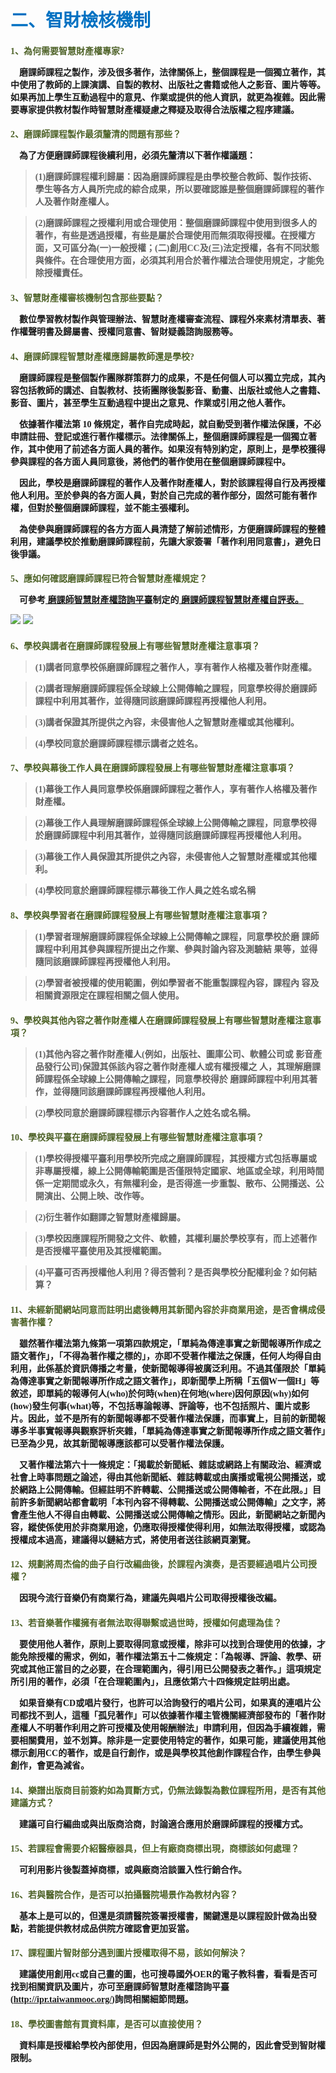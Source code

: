 # <font color=#0071C2 face=微軟正黑體>二、智財檢核機制</font>

<font face=微軟正黑體>

<font color=#4E6228 face=微軟正黑體><h4>1、為何需要智慧財產權專家?</font>

<p>&nbsp;&nbsp;&nbsp;&nbsp;磨課師課程之製作，涉及很多著作，法律關係上，整個課程是一個獨立著作，其中使用了教師的上課演講、自製的教材、出版社之書籍或他人之影音、圖片等等。如果再加上學生互動過程中的意見、作業或提供的他人資訊，就更為複雜。因此需要專家提供教材製作時智慧財產權疑慮之釋疑及取得合法版權之程序建議。 </p>

<font color=#4E6228 face=微軟正黑體><h4>2、磨課師課程製作最須釐清的問題有那些？</font>

<p>&nbsp;&nbsp;&nbsp;&nbsp;為了方便磨課師課程後續利用，必須先釐清以下著作權議題： </p>

><p>(1)磨課師課程權利歸屬：因為磨課師課程是由學校整合教師、製作技術、學生等各方人員所完成的綜合成果，所以要確認誰是整個磨課師課程的著作人及著作財產權人。 </p>

><p>(2)磨課師課程之授權利用或合理使用：整個磨課師課程中使用到很多人的著作，有些是透過授權，有些是屬於合理使用而無須取得授權。在授權方面，又可區分為(一)一般授權；(二)創用CC及(三)法定授權，各有不同狀態與條件。在合理使用方面，必須其利用合於著作權法合理使用規定，才能免除授權責任。 </p>

<font color=#4E6228 face=微軟正黑體><h4>3、智慧財產權審核機制包含那些要點？</font>

<p>&nbsp;&nbsp;&nbsp;&nbsp;數位學習教材製作與管理辦法、智慧財產權審查流程、課程外來素材清單表、著作權聲明書及歸屬書、授權同意書、智財疑義諮詢服務等。 </p>

<font color=#4E6228 face=微軟正黑體><h4>4、磨課師課程智慧財產權應歸屬教師還是學校?</font>

<p>&nbsp;&nbsp;&nbsp;&nbsp;磨課師課程是整個製作團隊群策群力的成果，不是任何個人可以獨立完成，其內容包括教師的講述、自製教材、技術團隊後製影音、動畫、出版社或他人之書籍、影音、圖片，甚至學生互動過程中提出之意見、作業或引用之他人著作。 </p>

<p>&nbsp;&nbsp;&nbsp;&nbsp;依據著作權法第 10 條規定，著作自完成時起，就自動受到著作權法保護，不必申請註冊、登記或進行著作權標示。法律關係上，整個磨課師課程是一個獨立著作，其中使用了前述各方面人員的著作。如果沒有特別約定，原則上，是學校獲得參與課程的各方面人員同意後，將他們的著作使用在整個磨課師課程中。 </p>

<p>&nbsp;&nbsp;&nbsp;&nbsp;因此，學校是磨課師課程的著作人及著作財產權人，對於該課程得自行及再授權他人利用。至於參與的各方面人員，對於自己完成的著作部分，固然可能有著作權，但對於整個磨課師課程，並不能主張權利。 </p>

<p>&nbsp;&nbsp;&nbsp;&nbsp;為使參與磨課師課程的各方方面人員清楚了解前述情形，方便磨課師課程的整體利用，建議學校於推動磨課師課程前，先讓大家簽署「著作利用同意書」，避免日後爭議。 </p>

<font color=#4E6228 face=微軟正黑體><h4>5、應如何確認磨課師課程已符合智慧財產權規定？</font>

<p>&nbsp;&nbsp;&nbsp;&nbsp;可參考<a href="http://ipr.taiwanmooc.org/" target="_blank" title="磨課師智慧財產權諮詢平臺">
磨課師智慧財產權諮詢平臺</a>制定的<a href="http://goo.gl/mZsKwp" target="_blank" title="磨課師課程智慧財產權自評表">
磨課師課程智慧財產權自評表。</a> </p>


![](自評表1.jpg)
![](自評表2.jpg)

<font color=#4E6228 face=微軟正黑體><h4>6、學校與講者在磨課師課程發展上有哪些智慧財產權注意事項？</font>

><p>(1)講者同意學校係磨課師課程之著作人，享有著作人格權及著作財產權。  </p>

><p>(2)講者理解磨課師課程係全球線上公開傳輸之課程，同意學校得於磨課師課程中利用其著作，並得隨同該磨課師課程再授權他人利用。  </p>

><p>(3)講者保證其所提供之內容，未侵害他人之智慧財產權或其他權利。  </p>

><p>(4)學校同意於磨課師課程標示講者之姓名。 </p>

<font color=#4E6228 face=微軟正黑體><h4>7、學校與幕後工作人員在磨課師課程發展上有哪些智慧財產權注意事項？</font>

><p>(1)幕後工作人員同意學校係磨課師課程之著作人，享有著作人格權及著作財產權。  </p>

><p>(2)幕後工作人員理解磨課師課程係全球線上公開傳輸之課程，同意學校得於磨課師課程中利用其著作，並得隨同該磨課師課程再授權他人利用。  </p>

><p>(3)幕後工作人員保證其所提供之內容，未侵害他人之智慧財產權或其他權利。  </p>

><p>(4)學校同意於磨課師課程標示幕後工作人員之姓名或名稱 </p>

<font color=#4E6228 face=微軟正黑體><h4>8、學校與學習者在磨課師課程發展上有哪些智慧財產權注意事項？</font>

><p>(1)學習者理解磨課師課程係全球線上公開傳輸之課程，同意學校於磨 課師課程中利用其參與課程所提出之作業、參與討論內容及測驗結 果等，並得隨同該磨課師課程再授權他人利用。  </p>

><p>(2)學習者被授權的使用範圍，例如學習者不能重製課程內容，課程內 容及相關資源限定在課程相關之個人使用。 </p>

<font color=#4E6228 face=微軟正黑體><h4>9、學校與其他內容之著作財產權人在磨課師課程發展上有哪些智慧財產權注意事項？</font>

><p>(1)其他內容之著作財產權人(例如，出版社、圖庫公司、軟體公司或 影音產品發行公司)保證其係該內容之著作財產權人或有權授權之 人，其理解磨課師課程係全球線上公開傳輸之課程，同意學校得於 磨課師課程中利用其著作，並得隨同該磨課師課程再授權他人利用。  </p>

><p>(2)學校同意於磨課師課程標示內容著作人之姓名或名稱。 </p>

<font color=#4E6228 face=微軟正黑體><h4>10、學校與平臺在磨課師課程發展上有哪些智慧財產權注意事項？</font>

><p>(1)學校得授權平臺利用學校所完成之磨課師課程，其授權方式包括專屬或非專屬授權，線上公開傳輸範圍是否僅限特定國家、地區或全球，利用時間係一定期間或永久，有無權利金，是否得進一步重製、散布、公開播送、公開演出、公開上映、改作等。  </p>

><p>(2)衍生著作如翻譯之智慧財產權歸屬。  </p>

><p>(3)學校因應課程所開發之文件、軟體，其權利屬於學校享有，而上述著作是否授權平臺使用及其授權範圍。  </p>

><p>(4)平臺可否再授權他人利用？得否營利？是否與學校分配權利金？如何結算？   </p>

<font color=#4E6228 face=微軟正黑體><h4>11、未經新聞網站同意而註明出處後轉用其新聞內容於非商業用途，是否會構成侵害著作權？</font>

<p>&nbsp;&nbsp;&nbsp;&nbsp;雖然著作權法第九條第一項第四款規定，「單純為傳達事實之新聞報導所作成之語文著作」，「不得為著作權之標的」，亦即不受著作權法之保護，任何人均得自由利用，此係基於資訊傳播之考量，使新聞報導得被廣泛利用。不過其僅限於「單純為傳達事實之新聞報導所作成之語文著作」，即新聞學上所稱「五個W一個H」等敘述，即單純的報導何人(who)於何時(when)在何地(where)因何原因(why)如何(how)發生何事(what)等，不包括專論報導、評論等，也不包括照片、圖片或影片。因此，並不是所有的新聞報導都不受著作權法保護，而事實上，目前的新聞報導多半事實報導與觀察評析夾雜，「單純為傳達事實之新聞報導所作成之語文著作」已至為少見，故其新聞報導應該都可以受著作權法保護。 </p>

<p>&nbsp;&nbsp;&nbsp;&nbsp;又著作權法第六十一條規定：「揭載於新聞紙、雜誌或網路上有關政治、經濟或社會上時事問題之論述，得由其他新聞紙、雜誌轉載或由廣播或電視公開播送，或於網路上公開傳輸。但經註明不許轉載、公開播送或公開傳輸者，不在此限。」目前許多新聞網站都會載明「本刊內容不得轉載、公開播送或公開傳輸」之文字，將會產生他人不得自由轉載、公開播送或公開傳輸之情形。因此，新聞網站之新聞內容，縱使係使用於非商業用途，仍應取得授權使得利用，如無法取得授權，或認為授權成本過高，建議得以鏈結方式，將使用者送往該網頁瀏覽。 </p>

<font color=#4E6228 face=微軟正黑體><h4>12、規劃將周杰倫的曲子自行改編曲後，於課程內演奏，是否要經過唱片公司授權？</font>

<p>&nbsp;&nbsp;&nbsp;&nbsp;因現今流行音樂仍有商業行為，建議先與唱片公司取得授權後改編。 </p>

<font color=#4E6228 face=微軟正黑體><h4>13、若音樂著作權擁有者無法取得聯繫或過世時，授權如何處理為佳？</font>

<p>&nbsp;&nbsp;&nbsp;&nbsp;要使用他人著作，原則上要取得同意或授權，除非可以找到合理使用的依據，才能免除授權的需求，例如，著作權法第五十二條規定：「為報導、評論、教學、研究或其他正當目的之必要，在合理範圍內，得引用已公開發表之著作。」這項規定所引用的著作，必須「在合理範圍內」，且應依第六十四條規定註明出處。 </p>

<p>&nbsp;&nbsp;&nbsp;&nbsp;如果音樂有CD或唱片發行，也許可以洽詢發行的唱片公司，如果真的連唱片公司都找不到人，這種「孤兒著作」可以依據著作權主管機關經濟部發布的「著作財產權人不明著作利用之許可授權及使用報酬辦法」申請利用，但因為手續複雜，需要相關費用，並不划算。除非是一定要使用特定的著作，如果可能，建議使用其他標示創用CC的著作，或是自行創作，或是與學校其他創作課程合作，由學生參與創作，會更為減省。 </p>

<font color=#4E6228 face=微軟正黑體><h4>14、樂譜出版商目前簽約如為買斷方式，仍無法錄製為數位課程所用，是否有其他建議方式？</font>

<p>&nbsp;&nbsp;&nbsp;&nbsp;建議可自行編曲或與出版商洽商，討論適合應用於磨課師課程的授權方式。 </p>

<font color=#4E6228 face=微軟正黑體><h4>15、若課程會需要介紹醫療器具，但上有廠商商標出現，商標該如何處理？</font>

<p>&nbsp;&nbsp;&nbsp;&nbsp;可利用影片後製蓋掉商標，或與廠商洽談置入性行銷合作。 </p>

<font color=#4E6228 face=微軟正黑體><h4>16、若與醫院合作，是否可以拍攝醫院場景作為教材內容？</font>

<p>&nbsp;&nbsp;&nbsp;&nbsp;基本上是可以的，但還是須請醫院簽署授權書，關鍵還是以課程設計做為出發點，若能提供教材成品供院方確認會更加妥當。 </p>

<font color=#4E6228 face=微軟正黑體><h4>17、課程圖片智財部分遇到圖片授權取得不易，該如何解決？ </font>

<p>&nbsp;&nbsp;&nbsp;&nbsp;建議使用創用cc或自己畫的圖，也可搜尋國外OER的電子教科書，看看是否可找到相關資訊及圖片，亦可至磨課師智慧財產權諮詢平臺(<a href="http://ipr.taiwanmooc.org/" target="_blank" title="磨課師智慧財產權諮詢平臺">http://ipr.taiwanmooc.org/</a>)詢問相關細節問題。 </p>

<font color=#4E6228 face=微軟正黑體><h4>18、學校圖書館有買資料庫，是否可以直接使用？</font>

<p>&nbsp;&nbsp;&nbsp;&nbsp;資料庫是授權給學校內部使用，但因為磨課師是對外公開的，因此會受到智財權限制。 </p>